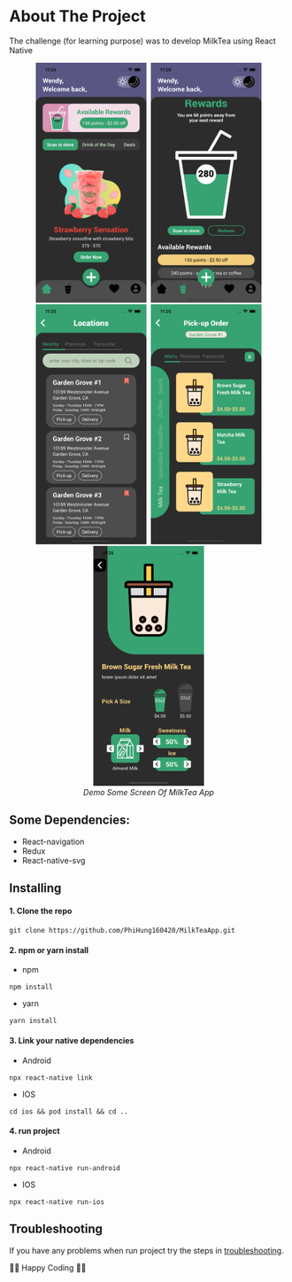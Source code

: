 # About The Project

The challenge (for learning purpose) was to develop MilkTea using React Native

<p align="center" >
  <kbd>
    <img src="https://github.com/PhiHung160420/MilkTeaApp/blob/master/assets/screenshots/1.png" title="Home Screen Demo" width="200">
  </kbd>
  <kbd>
    <img src="https://github.com/PhiHung160420/MilkTeaApp/blob/master/assets/screenshots/2.png" title="Rewards Screen Demo" width="200">
  </kbd>
  <kbd>
    <img src="https://github.com/PhiHung160420/MilkTeaApp/blob/master/assets/screenshots/3.png" title="Locations Screen Demo" width="200">
  </kbd>
  <kbd>
    <img src="https://github.com/PhiHung160420/MilkTeaApp/blob/master/assets/screenshots/4.png" title="Order Screen Demo" width="200">
  </kbd>
  <kbd>
    <img src="https://github.com/PhiHung160420/MilkTeaApp/blob/master/assets/screenshots/5.png" title="Order Detail Screen Demo" width="200">
  </kbd>
  <br>
  <em>Demo Some Screen Of  MilkTea App</em>
</p>

## Some Dependencies:
- React-navigation
- Redux
- React-native-svg

## Installing

#### 1. Clone the repo

```
git clone https://github.com/PhiHung160420/MilkTeaApp.git
```

#### 2. npm or yarn install

- npm

```
npm install
```

- yarn

```
yarn install
```

#### 3. Link your native dependencies

- Android

```
npx react-native link
```

- IOS

```
cd ios && pod install && cd ..
```

#### 4. run project

- Android

```
npx react-native run-android
```

- IOS

```
npx react-native run-ios
```

## Troubleshooting

If you have any problems when run project try the steps in [troubleshooting](https://reactnative.dev/docs/environment-setup).

🤟🤟 Happy Coding 🤟🤟

